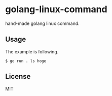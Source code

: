 # golang-linux-command
hand-made golang linux command.

## Usage

The example is following.

```
$ go run . ls hoge
```

## License
MIT
